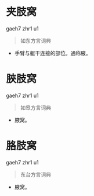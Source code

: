 # 夹肢窝
gaeh7 zhr1 u1
> 如东方言词典
- 手臂与躯干连接的部位。通称腋。

# 脥肢窝
gaeh7 zhr1 u1
> 如皋方言词典
- 腋窝。

# 胳肢窝
gaeh7 zhr1 u1
> 东台方言词典
- 腋窝。
